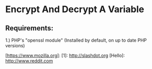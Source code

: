 # Encrypt And Decrypt A Variable
## Requirements:
1.) PHP's "openssl module" (Installed by default, on up to date PHP versions)

[https://www.mozilla.org]: 
[1]: http://slashdot.org
[Hello]: http://www.reddit.com
